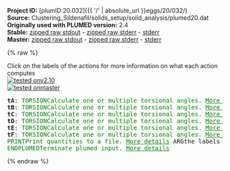 **Project ID:** [plumID:20.032]({{ '/' | absolute_url }}eggs/20/032/)  
**Source:** Clustering_Sildenafil/solids_setup/solid_analysis/plumed20.dat  
**Originally used with PLUMED version:** 2.4  
**Stable:** [zipped raw stdout](plumed20.dat.plumed.stdout.txt.zip) - [zipped raw stderr](plumed20.dat.plumed.stderr.txt.zip) - [stderr](plumed20.dat.plumed.stderr)  
**Master:** [zipped raw stdout](plumed20.dat.plumed_master.stdout.txt.zip) - [zipped raw stderr](plumed20.dat.plumed_master.stderr.txt.zip) - [stderr](plumed20.dat.plumed_master.stderr)  

{% raw %}
<div class="plumedpreheader">
<div class="headerInfo" id="value_details_data/Clustering_Sildenafil/solids_setup/solid_analysis/plumed20.dat"> Click on the labels of the actions for more information on what each action computes </div>
<div class="containerBadge">
<div class="headerBadge"><a href="plumed20.dat.plumed.stderr"><img src="https://img.shields.io/badge/v2.10-passing-green.svg" alt="tested onv2.10" /></a></div>
<div class="headerBadge"><a href="plumed20.dat.plumed_master.stderr"><img src="https://img.shields.io/badge/master-passing-green.svg" alt="tested onmaster" /></a></div>
</div>
</div>
<pre class="plumedlisting">
<b name="data/Clustering_Sildenafil/solids_setup/solid_analysis/plumed20.dattA" onclick='showPath("data/Clustering_Sildenafil/solids_setup/solid_analysis/plumed20.dat","data/Clustering_Sildenafil/solids_setup/solid_analysis/plumed20.dattA","data/Clustering_Sildenafil/solids_setup/solid_analysis/plumed20.dattA","brown")'>tA</b>: <span class="plumedtooltip" style="color:green">TORSION<span class="right">Calculate one or multiple torsional angles. <a href="https://www.plumed.org/doc-master/user-doc/html/TORSION" style="color:green">More details</a><i></i></span></span> <span class="plumedtooltip">VECTOR1<span class="right">You should use VECTORA instead of this keyword which was used in older versions of PLUMED and is provided for back compatibility only<i></i></span></span>=1267,1261 <span class="plumedtooltip">AXIS<span class="right">two atoms that define an axis<i></i></span></span>=1261,1282 <span class="plumedtooltip">VECTOR2<span class="right">You should use VECTORB instead of this keyword which was used in older versions of PLUMED and is provided for back compatibility only<i></i></span></span>=1282,1288
<span style="display:none;" id="data/Clustering_Sildenafil/solids_setup/solid_analysis/plumed20.dattA">The TORSION action with label <b>tA</b> calculates the following quantities:<table  align="center" frame="void" width="95%" cellpadding="5%"><tr><td width="5%"><b> Quantity </b>  </td><td><b> Description </b> </td></tr><tr><td width="5%">tA.value</td><td>the TORSION involving these atoms</td></tr></table></span><b name="data/Clustering_Sildenafil/solids_setup/solid_analysis/plumed20.dattB" onclick='showPath("data/Clustering_Sildenafil/solids_setup/solid_analysis/plumed20.dat","data/Clustering_Sildenafil/solids_setup/solid_analysis/plumed20.dattB","data/Clustering_Sildenafil/solids_setup/solid_analysis/plumed20.dattB","brown")'>tB</b>: <span class="plumedtooltip" style="color:green">TORSION<span class="right">Calculate one or multiple torsional angles. <a href="https://www.plumed.org/doc-master/user-doc/html/TORSION" style="color:green">More details</a><i></i></span></span> <span class="plumedtooltip">VECTOR1<span class="right">You should use VECTORA instead of this keyword which was used in older versions of PLUMED and is provided for back compatibility only<i></i></span></span>=1280,1269 <span class="plumedtooltip">AXIS<span class="right">two atoms that define an axis<i></i></span></span>=1269,1262 <span class="plumedtooltip">VECTOR2<span class="right">You should use VECTORB instead of this keyword which was used in older versions of PLUMED and is provided for back compatibility only<i></i></span></span>=1262,1290
<span style="display:none;" id="data/Clustering_Sildenafil/solids_setup/solid_analysis/plumed20.dattB">The TORSION action with label <b>tB</b> calculates the following quantities:<table  align="center" frame="void" width="95%" cellpadding="5%"><tr><td width="5%"><b> Quantity </b>  </td><td><b> Description </b> </td></tr><tr><td width="5%">tB.value</td><td>the TORSION involving these atoms</td></tr></table></span><b name="data/Clustering_Sildenafil/solids_setup/solid_analysis/plumed20.dattC" onclick='showPath("data/Clustering_Sildenafil/solids_setup/solid_analysis/plumed20.dat","data/Clustering_Sildenafil/solids_setup/solid_analysis/plumed20.dattC","data/Clustering_Sildenafil/solids_setup/solid_analysis/plumed20.dattC","brown")'>tC</b>: <span class="plumedtooltip" style="color:green">TORSION<span class="right">Calculate one or multiple torsional angles. <a href="https://www.plumed.org/doc-master/user-doc/html/TORSION" style="color:green">More details</a><i></i></span></span> <span class="plumedtooltip">VECTOR1<span class="right">You should use VECTORA instead of this keyword which was used in older versions of PLUMED and is provided for back compatibility only<i></i></span></span>=1269,1262 <span class="plumedtooltip">AXIS<span class="right">two atoms that define an axis<i></i></span></span>=1262,1290 <span class="plumedtooltip">VECTOR2<span class="right">You should use VECTORB instead of this keyword which was used in older versions of PLUMED and is provided for back compatibility only<i></i></span></span>=1290,1302
<span style="display:none;" id="data/Clustering_Sildenafil/solids_setup/solid_analysis/plumed20.dattC">The TORSION action with label <b>tC</b> calculates the following quantities:<table  align="center" frame="void" width="95%" cellpadding="5%"><tr><td width="5%"><b> Quantity </b>  </td><td><b> Description </b> </td></tr><tr><td width="5%">tC.value</td><td>the TORSION involving these atoms</td></tr></table></span><b name="data/Clustering_Sildenafil/solids_setup/solid_analysis/plumed20.dattD" onclick='showPath("data/Clustering_Sildenafil/solids_setup/solid_analysis/plumed20.dat","data/Clustering_Sildenafil/solids_setup/solid_analysis/plumed20.dattD","data/Clustering_Sildenafil/solids_setup/solid_analysis/plumed20.dattD","brown")'>tD</b>: <span class="plumedtooltip" style="color:green">TORSION<span class="right">Calculate one or multiple torsional angles. <a href="https://www.plumed.org/doc-master/user-doc/html/TORSION" style="color:green">More details</a><i></i></span></span> <span class="plumedtooltip">VECTOR1<span class="right">You should use VECTORA instead of this keyword which was used in older versions of PLUMED and is provided for back compatibility only<i></i></span></span>=1269,1278 <span class="plumedtooltip">AXIS<span class="right">two atoms that define an axis<i></i></span></span>=1278,1272 <span class="plumedtooltip">VECTOR2<span class="right">You should use VECTORB instead of this keyword which was used in older versions of PLUMED and is provided for back compatibility only<i></i></span></span>=1272,1265
<span style="display:none;" id="data/Clustering_Sildenafil/solids_setup/solid_analysis/plumed20.dattD">The TORSION action with label <b>tD</b> calculates the following quantities:<table  align="center" frame="void" width="95%" cellpadding="5%"><tr><td width="5%"><b> Quantity </b>  </td><td><b> Description </b> </td></tr><tr><td width="5%">tD.value</td><td>the TORSION involving these atoms</td></tr></table></span><b name="data/Clustering_Sildenafil/solids_setup/solid_analysis/plumed20.dattE" onclick='showPath("data/Clustering_Sildenafil/solids_setup/solid_analysis/plumed20.dat","data/Clustering_Sildenafil/solids_setup/solid_analysis/plumed20.dattE","data/Clustering_Sildenafil/solids_setup/solid_analysis/plumed20.dattE","brown")'>tE</b>: <span class="plumedtooltip" style="color:green">TORSION<span class="right">Calculate one or multiple torsional angles. <a href="https://www.plumed.org/doc-master/user-doc/html/TORSION" style="color:green">More details</a><i></i></span></span> <span class="plumedtooltip">VECTOR1<span class="right">You should use VECTORA instead of this keyword which was used in older versions of PLUMED and is provided for back compatibility only<i></i></span></span>=1271,1275 <span class="plumedtooltip">AXIS<span class="right">two atoms that define an axis<i></i></span></span>=1275,1306 <span class="plumedtooltip">VECTOR2<span class="right">You should use VECTORB instead of this keyword which was used in older versions of PLUMED and is provided for back compatibility only<i></i></span></span>=1306,1321
<span style="display:none;" id="data/Clustering_Sildenafil/solids_setup/solid_analysis/plumed20.dattE">The TORSION action with label <b>tE</b> calculates the following quantities:<table  align="center" frame="void" width="95%" cellpadding="5%"><tr><td width="5%"><b> Quantity </b>  </td><td><b> Description </b> </td></tr><tr><td width="5%">tE.value</td><td>the TORSION involving these atoms</td></tr></table></span><b name="data/Clustering_Sildenafil/solids_setup/solid_analysis/plumed20.dattF" onclick='showPath("data/Clustering_Sildenafil/solids_setup/solid_analysis/plumed20.dat","data/Clustering_Sildenafil/solids_setup/solid_analysis/plumed20.dattF","data/Clustering_Sildenafil/solids_setup/solid_analysis/plumed20.dattF","brown")'>tF</b>: <span class="plumedtooltip" style="color:green">TORSION<span class="right">Calculate one or multiple torsional angles. <a href="https://www.plumed.org/doc-master/user-doc/html/TORSION" style="color:green">More details</a><i></i></span></span> <span class="plumedtooltip">VECTOR1<span class="right">You should use VECTORA instead of this keyword which was used in older versions of PLUMED and is provided for back compatibility only<i></i></span></span>=1275,1306 <span class="plumedtooltip">AXIS<span class="right">two atoms that define an axis<i></i></span></span>=1306,1321 <span class="plumedtooltip">VECTOR2<span class="right">You should use VECTORB instead of this keyword which was used in older versions of PLUMED and is provided for back compatibility only<i></i></span></span>=1321,1317
<span style="display:none;" id="data/Clustering_Sildenafil/solids_setup/solid_analysis/plumed20.dattF">The TORSION action with label <b>tF</b> calculates the following quantities:<table  align="center" frame="void" width="95%" cellpadding="5%"><tr><td width="5%"><b> Quantity </b>  </td><td><b> Description </b> </td></tr><tr><td width="5%">tF.value</td><td>the TORSION involving these atoms</td></tr></table></span><span class="plumedtooltip" style="color:green">PRINT<span class="right">Print quantities to a file. <a href="https://www.plumed.org/doc-master/user-doc/html/PRINT" style="color:green">More details</a><i></i></span></span> <span class="plumedtooltip">ARG<span class="right">the labels of the values that you would like to print to the file<i></i></span></span>=<b name="data/Clustering_Sildenafil/solids_setup/solid_analysis/plumed20.dattA">tA</b>,<b name="data/Clustering_Sildenafil/solids_setup/solid_analysis/plumed20.dattB">tB</b>,<b name="data/Clustering_Sildenafil/solids_setup/solid_analysis/plumed20.dattC">tC</b>,<b name="data/Clustering_Sildenafil/solids_setup/solid_analysis/plumed20.dattD">tD</b>,<b name="data/Clustering_Sildenafil/solids_setup/solid_analysis/plumed20.dattE">tE</b>,<b name="data/Clustering_Sildenafil/solids_setup/solid_analysis/plumed20.dattF">tF</b> <span class="plumedtooltip">FILE<span class="right">the name of the file on which to output these quantities<i></i></span></span>=cluster_data_20
<span style="display:none;" id="data/Clustering_Sildenafil/solids_setup/solid_analysis/plumed20.dat">The PRINT action with label <b></b> calculates something</span><span class="plumedtooltip" style="color:green">ENDPLUMED<span class="right">Terminate plumed input. <a href="https://www.plumed.org/doc-master/user-doc/html/ENDPLUMED" style="color:green">More details</a><i></i></span></span><span style="color:blue" class="comment">
</span></pre>
{% endraw %}

